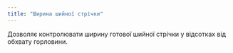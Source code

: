 ```yaml
---
title: "Ширина шийної стрічки"
---
```


Дозволяє контролювати ширину готової шийної стрічки у відсотках від обхвату горловини.

